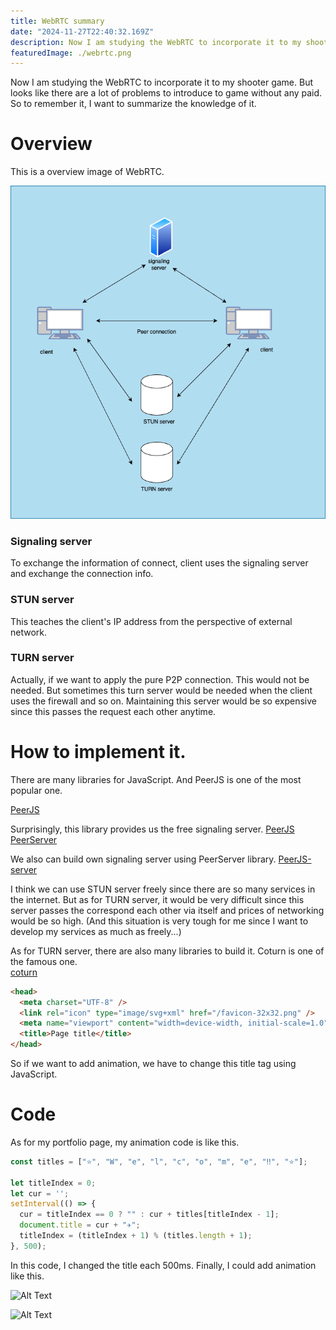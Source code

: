 ```yaml
---
title: WebRTC summary
date: "2024-11-27T22:40:32.169Z"
description: Now I am studying the WebRTC to incorporate it to my shooter game. But looks like there are a lot of problems to introduce to game without any paid. So to remember it, I want to summarize the knowledge of it.
featuredImage: ./webrtc.png
---
```


Now I am studying the WebRTC to incorporate it to my shooter game. But looks like there are a lot of problems to introduce to game without any paid. So to remember it, I want to summarize the knowledge of it.

# Overview
This is a overview image of WebRTC.  

![Alt Text](./webrtc-summary.png "summary image")

### Signaling server
To exchange the information of connect, client uses the signaling server and exchange the connection info. 

### STUN server
This teaches the client's IP address from the perspective of external network.

### TURN server
Actually, if we want to apply the pure P2P connection. This would not be needed. But sometimes this turn server would be needed when the client uses the firewall and so on. Maintaining this server would be so expensive since this passes the request each other anytime.


# How to implement it.
There are many libraries for JavaScript. And PeerJS is one of the most popular one.  

[PeerJS](https://github.com/peers/peerjs)

Surprisingly, this library provides us the free signaling server.
[PeerJS PeerServer](https://peerjs.com/peerserver)

We also can build own signaling server using PeerServer library.
[PeerJS-server](https://github.com/peers/peerjs-server)

I think we can use STUN server freely since there are so many services in the internet. But as for TURN server, it would be very difficult since this server passes the correspond each other via itself and prices of networking would be so high. (And this situation is very tough for me since I want to develop my services as much as freely...)

As for TURN server, there are also many libraries to build it. Coturn is one of the famous one.  
[coturn](https://github.com/coturn/coturn)



```html
<head>
  <meta charset="UTF-8" />
  <link rel="icon" type="image/svg+xml" href="/favicon-32x32.png" />
  <meta name="viewport" content="width=device-width, initial-scale=1.0" />
  <title>Page title</title>
</head>
```

So if we want to add animation, we have to change this title tag using JavaScript.

# Code
As for my portfolio page, my animation code is like this.

```JavaScript
const titles = ["⭐️", "W", "e", "l", "c", "o", "m", "e", "‼️", "⭐️"];

let titleIndex = 0;
let cur = '';
setInterval(() => {
  cur = titleIndex == 0 ? "" : cur + titles[titleIndex - 1];
  document.title = cur + "✈︎";
  titleIndex = (titleIndex + 1) % (titles.length + 1);
}, 500);
```

In this code, I changed the title each 500ms. Finally, I could add animation like this.

![Alt Text](./beginning.png "beginning image")

![Alt Text](./ending.png "ending image")